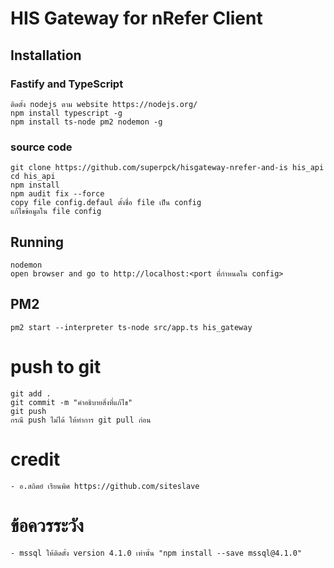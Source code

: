 # HIS Gateway for nRefer Client

## Installation
### Fastify and TypeScript
```
ติดตั้ง nodejs ตาม website https://nodejs.org/
npm install typescript -g
npm install ts-node pm2 nodemon -g
```

### source code
```
git clone https://github.com/superpck/hisgateway-nrefer-and-is his_api
cd his_api
npm install
npm audit fix --force
copy file config.defaul ตั้งชื่อ file เป็น config
แก้ไขข้อมูลใน file config
```

## Running
```
nodemon
open browser and go to http://localhost:<port ที่กำหนดใน config>
```

## PM2
```
pm2 start --interpreter ts-node src/app.ts his_gateway
```

# push to git
```
git add .
git commit -m "คำอธิบายสิ่งที่แก้ไข"
git push
กรณี push ไม่ได้ ให้ทำการ git pull ก่อน
```

# credit
```
- อ.สถิตย์ เรียนพิศ https://github.com/siteslave
```

# ข้อควรระวัง
```
- mssql ให้ติดตั้ง version 4.1.0 เท่านั้น "npm install --save mssql@4.1.0"
```